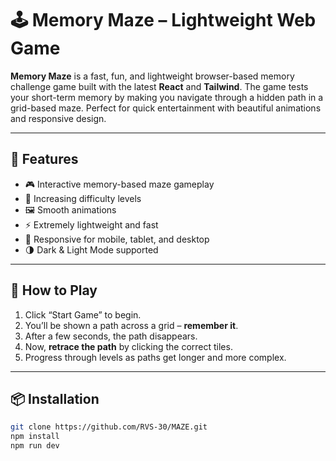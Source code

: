 # 🕹️ Memory Maze – Lightweight Web Game

**Memory Maze** is a fast, fun, and lightweight browser-based memory challenge game built with the latest **React** and **Tailwind**. The game tests your short-term memory by making you navigate through a hidden path in a grid-based maze. Perfect for quick entertainment with beautiful animations and responsive design.

---

## 🚀 Features


- 🎮 Interactive memory-based maze gameplay
- 🧠 Increasing difficulty levels
- 🖼️ Smooth animations
- ⚡ Extremely lightweight and fast
- 📱 Responsive for mobile, tablet, and desktop
- 🌗 Dark & Light Mode supported

---

## 🧩 How to Play

1. Click “Start Game” to begin.
2. You’ll be shown a path across a grid – **remember it**.
3. After a few seconds, the path disappears.
4. Now, **retrace the path** by clicking the correct tiles.
5. Progress through levels as paths get longer and more complex.

---

## 📦 Installation

```bash
git clone https://github.com/RVS-30/MAZE.git
npm install
npm run dev

